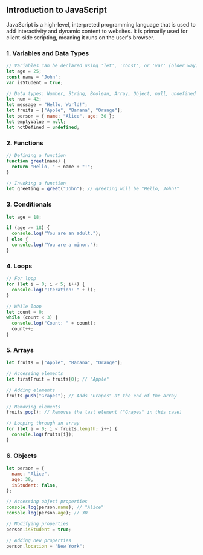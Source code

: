 ## Introduction to JavaScript

JavaScript is a high-level, interpreted programming language that is used to add interactivity and dynamic content to websites. It is primarily used for client-side scripting, meaning it runs on the user's browser.

### 1. Variables and Data Types

```javascript
// Variables can be declared using 'let', 'const', or 'var' (older way)
let age = 25;
const name = "John";
var isStudent = true;

// Data types: Number, String, Boolean, Array, Object, null, undefined
let num = 42;
let message = "Hello, World!";
let fruits = ["Apple", "Banana", "Orange"];
let person = { name: "Alice", age: 30 };
let emptyValue = null;
let notDefined = undefined;
```

### 2. Functions

```javascript
// Defining a function
function greet(name) {
  return "Hello, " + name + "!";
}

// Invoking a function
let greeting = greet("John"); // greeting will be "Hello, John!"
```

### 3. Conditionals

```javascript
let age = 18;

if (age >= 18) {
  console.log("You are an adult.");
} else {
  console.log("You are a minor.");
}
```

### 4. Loops

```javascript
// For loop
for (let i = 0; i < 5; i++) {
  console.log("Iteration: " + i);
}

// While loop
let count = 0;
while (count < 3) {
  console.log("Count: " + count);
  count++;
}
```

### 5. Arrays

```javascript
let fruits = ["Apple", "Banana", "Orange"];

// Accessing elements
let firstFruit = fruits[0]; // "Apple"

// Adding elements
fruits.push("Grapes"); // Adds "Grapes" at the end of the array

// Removing elements
fruits.pop(); // Removes the last element ("Grapes" in this case)

// Looping through an array
for (let i = 0; i < fruits.length; i++) {
  console.log(fruits[i]);
}
```

### 6. Objects

```javascript
let person = {
  name: "Alice",
  age: 30,
  isStudent: false,
};

// Accessing object properties
console.log(person.name); // "Alice"
console.log(person.age); // 30

// Modifying properties
person.isStudent = true;

// Adding new properties
person.location = "New York";
```
